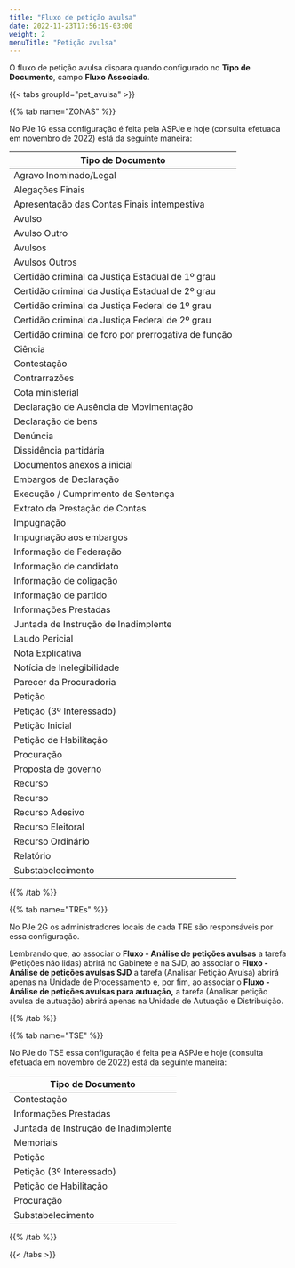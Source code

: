 ```yaml
---
title: "Fluxo de petição avulsa"
date: 2022-11-23T17:56:19-03:00
weight: 2
menuTitle: "Petição avulsa"
---
```


O fluxo de petição avulsa dispara quando configurado no **Tipo de Documento**, campo **Fluxo Associado**.

{{< tabs groupId="pet_avulsa" >}}

{{% tab name="ZONAS" %}}

No PJe 1G essa configuração é feita pela ASPJe e hoje (consulta efetuada em novembro de 2022) está da seguinte maneira:

|Tipo de Documento|
|--------------------------|
|Agravo Inominado/Legal|
|Alegações Finais|
|Apresentação das Contas Finais intempestiva|
|Avulso|
|Avulso Outro|
|Avulsos|
|Avulsos Outros|
|Certidão criminal da Justiça Estadual de 1º grau|
|Certidão criminal da Justiça Estadual de 2º grau|
|Certidão criminal da Justiça Federal de 1º grau|
|Certidão criminal da Justiça Federal de 2º grau|
|Certidão criminal de foro por prerrogativa de função|
|Ciência|
|Contestação|
|Contrarrazões|
|Cota ministerial|
|Declaração de Ausência de Movimentação|
|Declaração de bens|
|Denúncia|
|Dissidência partidária|
|Documentos anexos a inicial|
|Embargos de Declaração|
|Execução / Cumprimento de Sentença|
|Extrato da Prestação de Contas|
|Impugnação|
|Impugnação aos embargos|
|Informação de Federação|
|Informação de candidato|
|Informação de coligação|
|Informação de partido|
|Informações Prestadas|
|Juntada de Instrução de Inadimplente|
|Laudo Pericial|
|Nota Explicativa|
|Notícia de Inelegibilidade|
|Parecer da Procuradoria|
|Petição|
|Petição (3º Interessado)|
|Petição Inicial|
|Petição de Habilitação|
|Procuração|
|Proposta de governo|
|Recurso|
|Recurso|
|Recurso Adesivo|
|Recurso Eleitoral|
|Recurso Ordinário|
|Relatório|
|Substabelecimento|


{{% /tab %}}

{{% tab name="TREs" %}}

No PJe 2G os administradores locais de cada TRE são responsáveis por essa configuração.

Lembrando que, ao associar o **Fluxo - Análise de petições avulsas** a tarefa (Petições não lidas) abrirá no Gabinete e na SJD, ao associar o **Fluxo - Análise de petições avulsas SJD** a tarefa (Analisar Petição Avulsa) abrirá apenas na Unidade de Processamento e, por fim, ao associar o **Fluxo - Análise de petições avulsas para autuação,** a tarefa (Analisar petição avulsa de autuação) abrirá apenas na Unidade de Autuação e Distribuição.

{{% /tab %}}

{{% tab name="TSE" %}}

No PJe do TSE essa configuração é feita pela ASPJe e hoje (consulta efetuada em novembro de 2022) está da seguinte maneira:

|Tipo de Documento|
|--------------------------|
|Contestação|
|Informações Prestadas|
|Juntada de Instrução de Inadimplente|
|Memoriais|
|Petição|
|Petição (3º Interessado)|
|Petição de Habilitação|
|Procuração|
|Substabelecimento|


{{% /tab %}}

{{< /tabs >}}
